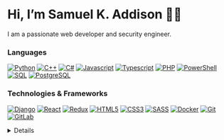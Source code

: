 <h1> Hi, I’m Samuel K. Addison 👋🏿 </h1>

<p> I am a passionate web developer and security engineer. 

### Languages

[![Python](https://img.shields.io/badge/python-black?style=for-the-badge&logo=python)](https://github.com/SamAddy)
[![C++](https://img.shields.io/badge/c++-black?style=for-the-badge&logo=c++)](https://github.com/SamAddy)
[![C#](https://img.shields.io/badge/csharp-black?style=for-the-badge&logo=csharp)](https://github.com/SamAddy)
[![Javascript](https://img.shields.io/badge/javascript-black?style=for-the-badge&logo=javascript)](https://github.com/SamAddy)
[![Typescript](https://img.shields.io/badge/typescript-black?style=for-the-badge&logo=typescript)](https://github.com/SamAddy)
[![PHP](https://img.shields.io/badge/php-black?style=for-the-badge&logo=php)](https://github.com/SamAddy)
[![PowerShell](https://img.shields.io/badge/powershell-black?style=for-the-badge&logo=powershell)](https://github.com/SamAddy)
[![SQL](https://img.shields.io/badge/sql-black?style=for-the-badge&logo=mysql)](https://github.com/SamAddy)
[![PostgreSQL](https://img.shields.io/badge/postgresql-black?style=for-the-badge&logo=postgresql)](https://github.com/SamAddy)

### Technologies & Frameworks

[![Django](https://img.shields.io/badge/django-black?style=for-the-badge&logo=django)](https://github.com/SamAddy)
[![React](https://img.shields.io/badge/react-black?style=for-the-badge&logo=react)](https://github.com/SamAddy)
[![Redux](https://img.shields.io/badge/redux-black?style=for-the-badge&logo=redux)](https://github.com/SamAddy)
[![HTML5](https://img.shields.io/badge/html5-black?style=for-the-badge&logo=html5)](https://github.com/SamAddy)
[![CSS3](https://img.shields.io/badge/css3-black?style=for-the-badge&logo=css3)](https://github.com/SamAddy)
[![SASS](https://img.shields.io/badge/sass-black?style=for-the-badge&logo=sass)](https://github.com/SamAddy)
[![Docker](https://img.shields.io/badge/docker-black?style=for-the-badge&logo=docker)](https://github.com/SamAddy)
[![Git](https://img.shields.io/badge/git-black?style=for-the-badge&logo=git)](https://github.com/SamAddy)
[![GitLab](https://img.shields.io/badge/gitlab-black?style=for-the-badge&logo=gitlab)](https://github.com/SamAddy)

<details>
<p align="center">
    <a href="https://github.com/SamAddy">
        <img src="https://github-profile-summary-cards.vercel.app/api/cards/profile-details?username=samaddy&theme=transparent" />
    </a>
    <a href="https://github.com/SamAddy">
        <img src="https://github-readme-streak-stats.herokuapp.com/?user=samaddy&hide_border=true&card_width=338&theme=transparent" />
    </a>
    <a href="https://github.com/SamAddy">
        <img src="https://github-profile-summary-cards.vercel.app/api/cards/stats?username=samaddy&theme=transparent" />
    </a>
    <a href="https://github.com/SamAddy">
        <img src="https://github-readme-stats.vercel.app/api/top-langs/?username=samaddy&hide_progress=true" />
    </a>
</p>
</details>
<!--
- 👀 I’m interested in 
- 🌱 I’m currently learning
- 💞️ I’m looking to collaborate on ...
- 📫 How to reach me ...
-->
<!---
SamAddy/SamAddy is a ✨ special ✨ repository because its `README.md` (this file) appears on your GitHub profile.
You can click the Preview link to take a look at your changes.
--->
